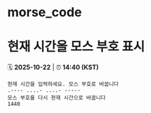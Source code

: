# morse_code
# 현재 시간을 모스 부호 표시
<!-- MORSE_TIME_START -->
🗓️ **2025-10-22** | ⏰ **14:40 (KST)**

```
현재 시간을 입력하세요. 모스 부호로 바꿉니다
.---- ....- ....- -----
모스 부호를 다시 현재 시간으로 바꿉니다
1440
```
<!-- MORSE_TIME_END -->
